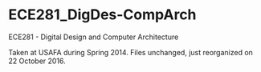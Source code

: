 # ECE281_DigDes-CompArch

ECE281 - Digital Design and Computer Architecture

Taken at USAFA during Spring 2014.  Files unchanged, just reorganized on 22 October 2016.

